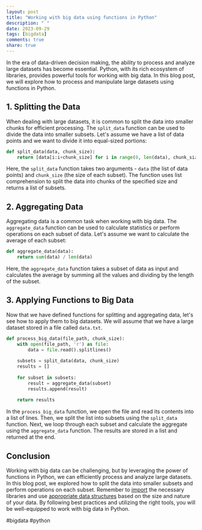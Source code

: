 ```yaml
---
layout: post
title: "Working with big data using functions in Python"
description: " "
date: 2023-09-29
tags: [bigdata]
comments: true
share: true
---
```


In the era of data-driven decision making, the ability to process and analyze large datasets has become essential. Python, with its rich ecosystem of libraries, provides powerful tools for working with big data. In this blog post, we will explore how to process and manipulate large datasets using functions in Python.

## 1. Splitting the Data

When dealing with large datasets, it is common to split the data into smaller chunks for efficient processing. The `split_data` function can be used to divide the data into smaller subsets. Let's assume we have a list of data points and we want to divide it into equal-sized portions:

```python
def split_data(data, chunk_size):
    return [data[i:i+chunk_size] for i in range(0, len(data), chunk_size)]
```

Here, the `split_data` function takes two arguments - `data` (the list of data points) and `chunk_size` (the size of each subset). The function uses list comprehension to split the data into chunks of the specified size and returns a list of subsets.

## 2. Aggregating Data

Aggregating data is a common task when working with big data. The `aggregate_data` function can be used to calculate statistics or perform operations on each subset of data. Let's assume we want to calculate the average of each subset:

```python
def aggregate_data(data):
    return sum(data) / len(data)
```
Here, the `aggregate_data` function takes a subset of data as input and calculates the average by summing all the values and dividing by the length of the subset.

## 3. Applying Functions to Big Data

Now that we have defined functions for splitting and aggregating data, let's see how to apply them to big datasets. We will assume that we have a large dataset stored in a file called `data.txt`. 

```python
def process_big_data(file_path, chunk_size):
    with open(file_path, 'r') as file:
        data = file.read().splitlines()
    
    subsets = split_data(data, chunk_size)
    results = []
    
    for subset in subsets:
        result = aggregate_data(subset)
        results.append(result)
    
    return results
```
In the `process_big_data` function, we open the file and read its contents into a list of lines. Then, we split the list into subsets using the `split_data` function. Next, we loop through each subset and calculate the aggregate using the `aggregate_data` function. The results are stored in a list and returned at the end.

## Conclusion

Working with big data can be challenging, but by leveraging the power of functions in Python, we can efficiently process and analyze large datasets. In this blog post, we explored how to split the data into smaller subsets and perform operations on each subset. Remember to [import](https://docs.python.org/3/reference/import.html) the necessary libraries and use [appropriate data structures](https://docs.python.org/3/tutorial/datastructures.html) based on the size and nature of your data. By following best practices and utilizing the right tools, you will be well-equipped to work with big data in Python.

#bigdata #python